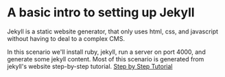 # A basic intro to setting up Jekyll

Jekyll is a static website generator, that only uses html, css, and javascript without having to deal to a complex CMS.

In this scenario we'll install ruby, jekyll, run a server on port 4000, and generate some jekyll content.
Most of this scenario is generated from jekyll's website step-by-step tutorial.
  [Step by Step Tutorial](https://jekyllrb.com/docs/step-by-step/01-setup/)